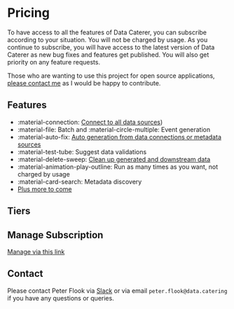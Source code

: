 # Pricing

To have access to all the features of Data Caterer, you can subscribe according to your situation. You will not be
charged by usage. As you continue to subscribe, you will have access to the latest version of Data Caterer as new
bug fixes and features get published. You will also get priority on any feature requests.

Those who are wanting to use this project for open source applications, [please contact me](#contact) as I would be 
happy to contribute.

## Features

- :material-connection: [Connect to all data sources](setup/connection.md))
- :material-file: Batch and :material-circle-multiple: Event generation
- :material-auto-fix: [Auto generation from data connections or metadata sources](setup/guide/scenario/auto-generate-connection.md)
- :material-test-tube: Suggest data validations
- :material-delete-sweep: [Clean up generated and downstream data](setup/guide/scenario/delete-generated-data.md)
- :material-animation-play-outline: Run as many times as you want, not charged by usage
- :material-card-search: Metadata discovery
- [Plus more to come](use-case/roadmap.md)

## Tiers

<script src="https://js.stripe.com/v3/pricing-table.js"></script>
<stripe-pricing-table pricing-table-id="prctbl_1OH0g0JLcXz3QuJfOLZEAh1j"
publishable-key="pk_live_51Nt1GMJLcXz3QuJfivqD6tl8fF3VZdzHgSOl9AGTWn3qD0neSI2UTHoD3iVwi6As2lVMhGeZEieFW6Jdeoan4Rqb00WigQVrLa">
</stripe-pricing-table>

## Manage Subscription

[Manage via this link](https://billing.stripe.com/p/login/28oaIGdfreH7eXufYY)

## Contact

Please contact Peter Flook
via [Slack](https://join.slack.com/t/data-catering/shared_invite/zt-2664ylbpi-w3n7lWAO~PHeOG9Ujpm~~w)
or via email `peter.flook@data.catering` if you have any questions or queries.
